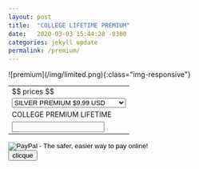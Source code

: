 ```yaml
---
layout: post
title:  "COLLEGE LIFETIME PREMIUM"
date:   2020-03-03 15:44:28 -0300
categories: jekyll update
permalink: /premium/
---
```

<span>
![premium](/img/limited.png){:class="img-responsive"}
</span>
<form action="https://www.paypal.com/cgi-bin/webscr" method="post" target="_top">
<input type="hidden" name="cmd" value="_s-xclick">
<input type="hidden" name="hosted_button_id" value="UVZCU275BLJ34">
<table>
<tr><td><input type="hidden" name="on0" value="$$ prices $$">$$ prices $$</td></tr><tr><td><select name="os0">
	<option value="SILVER PREMIUM">SILVER PREMIUM $9,99 USD</option>
	<option value="GOLD PREMIUM">GOLD PREMIUM $49,99 USD</option>
	<option value="DIAMOND PREMIUM">DIAMOND PREMIUM $99,99 USD</option>
</select> </td></tr>
<tr><td><input type="hidden" name="on1" value="COLLEGE PREMIUM LIFETIME">COLLEGE PREMIUM LIFETIME</td></tr><tr><td><input type="text" name="os1" maxlength="200"></td></tr>
</table>
<input type="hidden" name="currency_code" value="USD">
<input type="image" src="https://www.paypalobjects.com/en_US/i/btn/btn_paynowCC_LG.gif" border="0" name="submit" alt="PayPal - The safer, easier way to pay online!">
<img alt="" border="0" src="https://www.paypalobjects.com/pt_BR/i/scr/pixel.gif" width="1" height="1">
</form>
<span><button> <meta name="hubtraffic-domain-validation"  content="51ca745253ce5072" />clicque</button>
</span>

